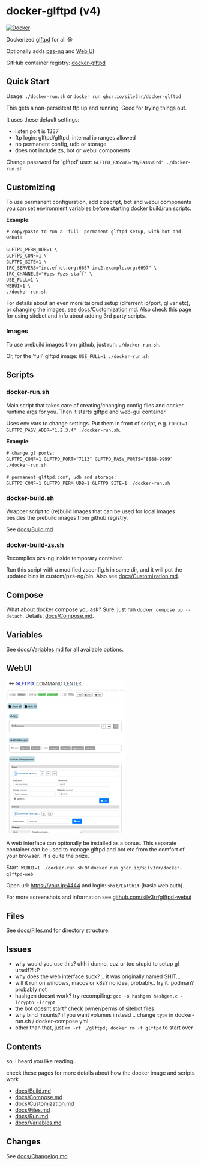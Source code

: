 # docker-glftpd (v4)

[![Docker](https://github.com/silv3rr/docker-glftpd/actions/workflows/docker.yml/badge.svg)](https://github.com/silv3rr/docker-glftpd/actions/workflows/docker.yml)

Dockerized [glftpd](https://glftpd.io) for all 😎

Optionally adds [pzs-ng](https://pzs-ng.eu) and [Web UI](#WebUI)

GitHub container registry: [docker-glftpd](https://github.com/users/silv3rr/packages/container/package/docker-glftpd)

## Quick Start

Usage: `./docker-run.sh` or `docker run ghcr.io/silv3rr/docker-glftpd`

This gets a non-persistent ftp up and running. Good for trying things out.

It uses these default settings:

- listen port is 1337
- ftp login: glftpd/glftpd, internal ip ranges allowed
- no permanent config, udb or storage
- does not include zs, bot or webui components

Change password for 'glftpd' user: `GLFTPD_PASSWD="MyPassw0rd" ./docker-run.sh`

## Customizing

To use permanent configuration, add zipscript, bot and webui components you can set environment variables before starting docker build/run scripts.

**Example**:

```
# copy/paste to run a 'full' permanent glftpd setup, with bot and webui:

GLFTPD_PERM_UDB=1 \
GLFTPD_CONF=1 \
GLFTPD_SITE=1 \
IRC_SERVERS="irc.efnet.org:6667 irc2.example.org:6697" \
IRC_CHANNELS="#pzs #pzs-staff" \
USE_FULL=1 \
WEBUI=1 \
./docker-run.sh
```

For details about an even more tailored setup (diferrent ip/port, gl ver etc), or changing the images, see [docs/Customization.md](docs/Customization.md). Also check this page for using sitebot and info about adding 3rd party scripts.

### Images

To use prebuild images from github, just run: `./docker-run.sh`.

Or, for the 'full' glftpd image: `USE_FULL=1 ./docker-run.sh`

## Scripts

### docker-run.sh

Main script that takes care of creating/changing config files and docker runtime args for you. Then it starts glftpd and web-gui container.

Uses env vars to change settings. Put them in front of script, e.g.
`FORCE=1 GLFTPD_PASV_ADDR="1.2.3.4" ./docker-run.sh`.

**Example**:

```
# change gl ports:
GLFTPD_CONF=1 GLFTPD_PORT="7113" GLFTPD_PASV_PORTS="8888-9999" ./docker-run.sh

# permanent glftpd.conf, udb and storage:
GLFTPD_CONF=1 GLFTPD_PERM_UDB=1 GLFTPD_SITE=1 ./docker-run.sh
```

### docker-build.sh

Wrapper script to (re)build images that can be used for local images besides the prebuild images from github registry.

See [docs/Build.md](docs/Build.md)

### docker-build-zs.sh

Recompiles pzs-ng inside temporary container.

Run this script with a modified zsconfig.h in same dir, and it will put the updated bins in custom/pzs-ng/bin. Also see [docs/Customization.md](docs/Customization.md).

## Compose

What about docker compose you ask? Sure, just run `docker compose up --detach`. Details: [docs/Compose.md](docs/Compose.md).

## Variables

See [docs/Variables.md](docs/Variables.md) for all available options.

## WebUI

[![click to enlarge](docs/webui_small.png)](docs/webui.png)

A web interface can optionally be installed as a bonus. This separate container can be used to manage glftpd and bot etc from the comfort of your browser.. it's quite the prize.

Start: `WEBUI=1 ./docker-run.sh` or `docker run ghcr.io/silv3rr/docker-glftpd-web`

Open url: https://your.ip:4444 and login: `shit/EatSh1t`  (basic web auth).

For more screenshots and information see [github.com/silv3rr/glftpd-webui](https://github.com/silv3rr/glftpd-webui)

## Files

See [docs/Files.md](docs/Files.md) for directory structure.

## Issues

- why would you use this? uhh i dunno, cuz ur too stupid to setup gl urself?! :P
- why does the web interface suck? .. it was originally named SHIT...
- will it run on windows, macos or k8s? no idea, probably.. try it. podman? probably not
- hashgen doesnt work? try recompiling: `gcc -o hashgen hashgen.c -lcrypto -lcrypt`
- the bot doesnt start? check owner/perms of sitebot files
- why bind mounts? if you want volumes instead .. change `type` in docker-run.sh / docker-compose.yml
- other than that, just `rm -rf ./glftpd; docker rm -f glftpd` to start over

## Contents

so, i heard you like reading..

check these pages for more details about how the docker image and scripts work

- [docs/Build.md](docs/Build.md)
- [docs/Compose.md](docs/Compose.md)
- [docs/Customization.md](docs/Customization.md)
- [docs/Files.md](docs/Files.md)
- [docs/Run.md](docs/Run.md)
- [docs/Variables.md](docs/Variables.md)

## Changes

See [docs/Changelog.md](docs/Changelog.md)
